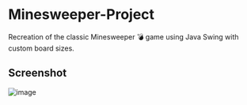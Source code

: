 # Minesweeper-Project
Recreation of the classic Minesweeper 💣 game using Java Swing with custom board sizes.

## Screenshot
![image](https://github.com/VintanaEnf/Minesweeper-Project/assets/104513214/a5bb07a3-bf69-4592-a931-7fc44291944f)

